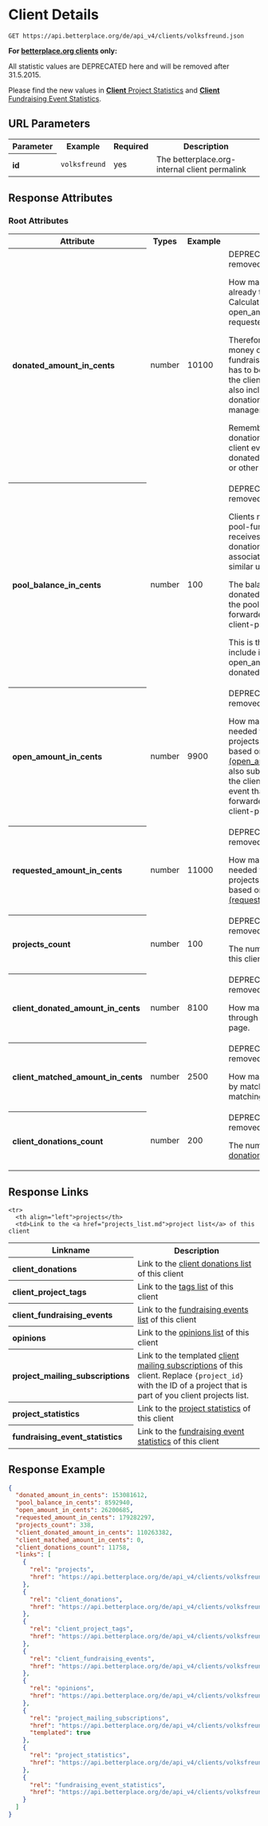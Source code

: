 
# Client Details

```Rebol
GET https://api.betterplace.org/de/api_v4/clients/volksfreund.json
```

**For [betterplace.org clients](../README.md#client-api) only:**

All statistic values are DEPRECATED here and will be removed after 31.5.2015.

Please find the new values in
[**Client** Project Statistics](client_project_statistics.md) and
[**Client** Fundraising Event Statistics](client_fundraising_event_statistics.md).


## URL Parameters

<table>
  <tr>
    <th>Parameter</th>
    <th>Example</th>
    <th>Required</th>
    <th>Description</th>
  </tr>
  <tr>
    <th align="left">id</th>
    <td><code>volksfreund</code></td>
    <td>yes</td>
    <td>The betterplace.org-internal client permalink</td>
  </tr>
</table>


## Response Attributes

### Root Attributes

  <table>
    <tr>
      <th>Attribute</th>
      <th>Types</th>
      <th>Example</th>
      <th>Description</th>
    </tr>
    <tr>
      <th align="left">donated_amount_in_cents</th>
      <td>number</td>
      <td>10100</td>
      <td>DEPRECATED and will be removed after 31.5.2015.

How many cents are donated already to all client projects. 
Calculation based on open_amount_in_cents and requested_amount_in_cents.

Therefore it includes the money of the client-pool-fundraising-event
that still has to be forwarded to one of the client-projects-needs.
It also includes external donations that project manager can add to projects.

Remember: This includes all donations to projects of this client even those
that are donated via betterplace.org or other channels.
</td>
    </tr>
    <tr>
      <th align="left">pool_balance_in_cents</th>
      <td>number</td>
      <td>100</td>
      <td>DEPRECATED and will be removed after 31.5.2015.

Clients may have a client-pool-fundraising-event that receives money
from offline-donations that could not be associated with a project or
similar use cases.

The balance repesents the donated amount in cents on the pool
that has not yet been forwarded to one of the client-project-needs.

This is the number that is include in open_amount_in_cents and donated_amount_in_cents.
</td>
    </tr>
    <tr>
      <th align="left">open_amount_in_cents</th>
      <td>number</td>
      <td>9900</td>
      <td>DEPRECATED and will be removed after 31.5.2015.

How many cents are still needed to complete all client projects.
This calculation is based on the sum of all
<a href="need_details.md">needs (open_amount_in_cents)</a>.
We also substract the money of the client-pool-fundraising-event
that still has to be forwarded to one of the client-projects-needs.
</td>
    </tr>
    <tr>
      <th align="left">requested_amount_in_cents</th>
      <td>number</td>
      <td>11000</td>
      <td>DEPRECATED and will be removed after 31.5.2015.

How many cents are still needed to complete all client projects.
This calculation is based on the sum of all
<a href="need_details.md">needs (requested_amount_in_cents)</a>.
</td>
    </tr>
    <tr>
      <th align="left">projects_count</th>
      <td>number</td>
      <td>100</td>
      <td>DEPRECATED and will be removed after 31.5.2015.

The number of <a href="projects_list.md">projects</a> of this client
</td>
    </tr>
    <tr>
      <th align="left">client_donated_amount_in_cents</th>
      <td>number</td>
      <td>8100</td>
      <td>DEPRECATED and will be removed after 31.5.2015.

How many cents are donated through the clients donation page.
</td>
    </tr>
    <tr>
      <th align="left">client_matched_amount_in_cents</th>
      <td>number</td>
      <td>2500</td>
      <td>DEPRECATED and will be removed after 31.5.2015.

How many cents are donated by matching donations by all matching funds of the client
</td>
    </tr>
    <tr>
      <th align="left">client_donations_count</th>
      <td>number</td>
      <td>200</td>
      <td>DEPRECATED and will be removed after 31.5.2015.

The number of <a href="client_donations_list.md">client donations</a> for this client
</td>
    </tr>
  </table>
</table>

## Response Links

<table>
  <tr>
    <th>Linkname</th>
    <th>Description</th>
  </tr>

    <tr>
      <th align="left">projects</th>
      <td>Link to the <a href="projects_list.md">project list</a> of this client
</td>
    </tr>
    <tr>
      <th align="left">client_donations</th>
      <td>Link to the <a href="client_donations_list.md">client donations list</a> of this client
</td>
    </tr>
    <tr>
      <th align="left">client_project_tags</th>
      <td>Link to the <a href="client_tags_list.md">tags list</a> of this client
</td>
    </tr>
    <tr>
      <th align="left">client_fundraising_events</th>
      <td>Link to the <a href="fundraising_events_list.md">fundraising events list</a> of this client
</td>
    </tr>
    <tr>
      <th align="left">opinions</th>
      <td>Link to the <a href="opinions_list.md">opinions list</a> of this client
</td>
    </tr>
    <tr>
      <th align="left">project_mailing_subscriptions</th>
      <td>Link to the templated <a href="client_mailing_subscriptions.md">client mailing subscriptions</a>
of this client. Replace <code>{project_id}</code> with the ID of a project that is
part of you client projects list.
</td>
    </tr>
    <tr>
      <th align="left">project_statistics</th>
      <td>Link to the <a href="project_statistics_list.md">project statistics</a> of this client
</td>
    </tr>
    <tr>
      <th align="left">fundraising_event_statistics</th>
      <td>Link to the <a href="fundraising_event_statistics_list.md">fundraising event statistics</a> of this client
</td>
    </tr>
</table>

## Response Example

```json
{
  "donated_amount_in_cents": 153081612,
  "pool_balance_in_cents": 8592940,
  "open_amount_in_cents": 26200685,
  "requested_amount_in_cents": 179282297,
  "projects_count": 338,
  "client_donated_amount_in_cents": 110263382,
  "client_matched_amount_in_cents": 0,
  "client_donations_count": 11758,
  "links": [
    {
      "rel": "projects",
      "href": "https://api.betterplace.org/de/api_v4/clients/volksfreund/projects.json"
    },
    {
      "rel": "client_donations",
      "href": "https://api.betterplace.org/de/api_v4/clients/volksfreund/client_donations.json"
    },
    {
      "rel": "client_project_tags",
      "href": "https://api.betterplace.org/de/api_v4/clients/volksfreund/tags.json"
    },
    {
      "rel": "client_fundraising_events",
      "href": "https://api.betterplace.org/de/api_v4/clients/volksfreund/fundraising-events.json"
    },
    {
      "rel": "opinions",
      "href": "https://api.betterplace.org/de/api_v4/clients/volksfreund/opinions.json"
    },
    {
      "rel": "project_mailing_subscriptions",
      "href": "https://api.betterplace.org/de/api_v4/clients/volksfreund/projects/%7Bproject_id%7D/mailing_subscriptions.json",
      "templated": true
    },
    {
      "rel": "project_statistics",
      "href": "https://api.betterplace.org/de/api_v4/clients/volksfreund/project_statistics.json"
    },
    {
      "rel": "fundraising_event_statistics",
      "href": "https://api.betterplace.org/de/api_v4/clients/volksfreund/fundraising_event_statistics.json"
    }
  ]
}
```

